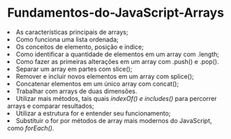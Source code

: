 # Fundamentos-do-JavaScript-Arrays

<li>As características principais de arrays;</li>
<li>Como funciona uma lista ordenada;</li>
<li>Os conceitos de elemento, posição e índice;</li>
<li>Como identificar a quantidade de elementos em um array com .length;</li>
<li>Como fazer as primeiras alterações em um array com .push() e .pop().</li>
<li>Separar um array em partes com slice();</li>
<li>Remover e incluir novos elementos em um array com splice();</li>
<li>Concatenar elementos em um único array com concat();</li>
<li>Trabalhar com arrays de duas dimensões.</li>
<li>Utilizar mais métodos, tais quais <i>indexOf() e includes()</i> para percorrer arrays e comparar resultados;</li>
<li>Utilizar a estrutura for e entender seu funcionamento;
<li>Substituir o for por métodos de array mais modernos do JavaScript, como <i>forEach().</i></li>
